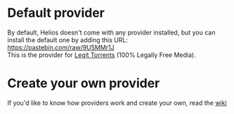 # Default provider

By default, Helios doesn't come with any provider installed, but you can install the default one by adding this URL: https://pastebin.com/raw/9U5MMr1J  
This is the provider for [Legit Torrents](http://www.legittorrents.info) (100% Legally Free Media).

# Create your own provider

If you'd like to know how providers work and create your own, read the [wiki](https://github.com/wako-unofficial-addons/helios/wiki/Providers)
